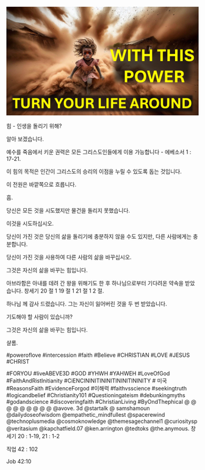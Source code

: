 ![Video cover image](../cover.jpg "cover photo")

힘 - 인생을 돌리기 위해?

알아 보겠습니다.

예수를 죽음에서 키운 권력은 모든 그리스도인들에게 이용 가능합니다 - 에베소서 1 : 17-21.

이 힘의 목적은 인간이 그리스도의 승리의 이점을 누릴 수 있도록 돕는 것입니다.

이 전원은 바깥쪽으로 흐릅니다.

흠.

당신은 모든 것을 시도했지만 물건을 돌리지 못했습니다.

이것을 시도하십시오.

당신이 가진 것은 당신의 삶을 돌리기에 충분하지 않을 수도 있지만, 다른 사람에게는 충분합니다.

당신이 가진 것을 사용하여 다른 사람의 삶을 바꾸십시오.

그것은 자신의 삶을 바꾸는 힘입니다.

아브라함은 아내를 데려 간 왕을 위해기도 한 후 하나님으로부터 기다려온 약속을 받았습니다. 창세기 20 절 1  19 절 1  21 절 1  2 절.

하나님 께 감사 드렸습니다. 그는 자신이 잃어버린 것을 두 번 받았습니다.

기도해야 할 사람이 있습니까?

그것은 자신의 삶을 바꾸는 힘입니다.

샬롬.

#poweroflove #intercession #faith #Believe #CHRISTIAN #LOVE #JESUS ​​#CHRIST


#FORYOU #liveABEVE3D #GOD #YHWH #YAHWEH #LoveOfGod #FaithAndRistInitianity #CiENCININITININITININITININITY # 미국 #ReasonsFaith #EvidenceForgod #이해력 #faithvsscience #seekingtruth #logicandbelief #Christianity101 #Questioningateism #debunkingmyths #godandscience #discoveringfaith #ChristianLiving #ByOndThephical   @ @ @ @ @ @ @ @ @ @avove. 3d @startalk @ samshamoun @dailydoseofwisdom @empathetic_mindfullest @spacerewind @technoplusmedia @cosmoknowledge @themesagechannel1 @curiositysp @veritasium @kapchatfield.07 @ken.arrington @tedtoks @the.anymous.  창세기 20 : 1-19, 21 : 1-2

직업 42 : 102

Job 42:10


